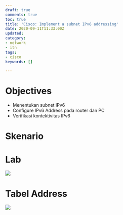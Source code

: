 ```yaml
---
draft: true
comments: true
toc: true
title: 'Cisco: Implement a subnet IPv6 addressing'
date: 2020-09-11T11:33:00Z
updated: 
category:
- network
- itn
tags:
- cisco
keywords: []

---
```

# **Objectives**

* Menentukan subnet IPv6
* Configure IPv6 Address pada router dan PC
* Verifikasi kontektivitas IPv6

# Skenario

# **Lab**

![](https://res.cloudinary.com/bimagv/image/upload/v1599781824/2020-09/2020-11-09_Jum_06_50_10_ogano1.png)

# **Tabel Address**

![](https://res.cloudinary.com/bimagv/image/upload/v1599780606/2020-09/2020-11-09_Jum_06_26_24_t6htyx.png)